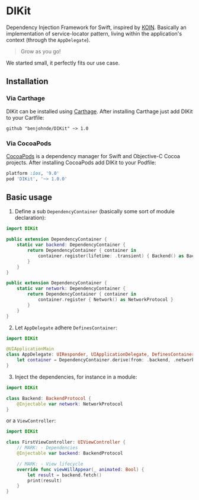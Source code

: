 # DIKit

Dependency Injection Framework for Swift, inspired by [KOIN](https://insert-koin.io/). Basically an implementation of service-locator pattern, living within the application's context (through the `AppDelegate`).

> Grow as you go!

We started small, it perfectly fits our use case.

## Installation

### Via Carthage

DIKit can be installed using [Carthage](https://github.com/Carthage/Carthage). After installing Carthage just add DIKit to your Cartfile:

```ogdl
github "benjohnde/DIKit" ~> 1.0
```

### Via CocoaPods

[CocoaPods](http://cocoapods.org) is a dependency manager for Swift and Objective-C Cocoa projects. After installing CocoaPods add DIKit to your Podfile:

```ruby
platform :ios, '9.0'
pod 'DIKit', '~> 1.0.0'
```

## Basic usage

1. Define a sub `DependencyContainer` (basically some sort of module declaration):
```swift
import DIKit

public extension DependencyContainer {
    static var backend: DependencyContainer {
        return DependencyContainer { container in
            container.register(lifetime: .transient) { Backend() as BackendProtocol }
        }
    }
}

public extension DependencyContainer {
    static var network: DependencyContainer {
        return DependencyContainer { container in
            container.register { Network() as NetworkProtocol }
        }
    }
}
```

2. Let `AppDelegate` adhere `DefinesContainer`:
```swift
import DIKit

@UIApplicationMain
class AppDelegate: UIResponder, UIApplicationDelegate, DefinesContainer {
    let container = DependencyContainer.derive(from: .backend, .network)
}
```

3. Inject the dependencies, for instance in a module:
```swift
import DIKit

class Backend: BackendProtocol {
    @Injectable var network: NetworkProtocol
}
```

or a `ViewController`:
```swift
import DIKit

class FirstViewController: UIViewController {
    // MARK: - Dependencies
    @Injectable var backend: BackendProtocol

    // MARK: - View lifecycle
    override func viewWillAppear(_ animated: Bool) {
        let result = backend.fetch()
        print(result)
    }
}
```
